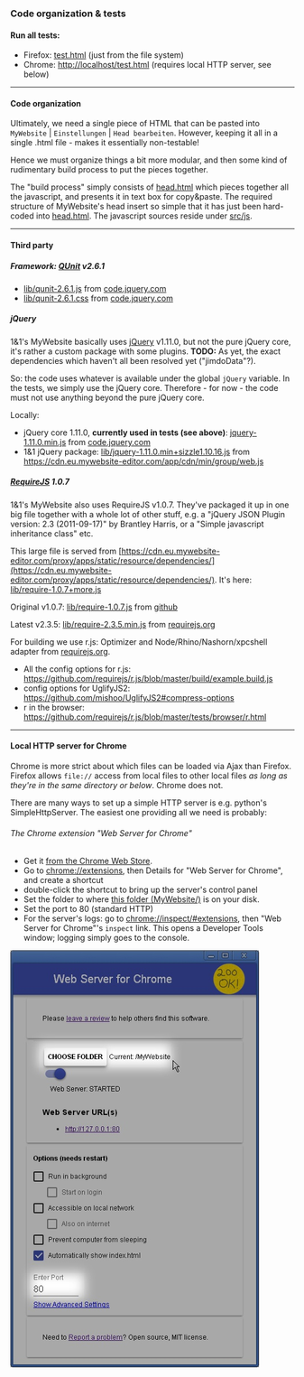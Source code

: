 ### Code organization & tests ###

#### Run all tests:
  * Firefox: [test.html](test.html) (just from the file system)
  * Chrome: [http://localhost/test.html](http://localhost/test.html) (requires local HTTP server, see below)

---
#### Code organization ####
Ultimately, we need a single piece of HTML that can be pasted into `MyWebsite` | `Einstellungen` | `Head bearbeiten`.
However, keeping it all in a single .html file - makes it essentially non-testable!

Hence we must organize things a bit more modular, and then some kind of rudimentary build process to put the pieces together.

The "build process" simply consists of [head.html](head.html) which pieces together all the javascript, and presents it in text box for copy&paste.
The required structure of MyWebsite's head insert so simple that it has just been hard-coded into [head.html](head.html).
The javascript sources reside under [src/js](src/js).

---

#### Third party ####

##### Framework: [QUnit](https://qunitjs.com) v2.6.1 #####
  * [lib/qunit-2.6.1.js](lib/qunit-2.6.1.js) from [code.jquery.com](https://code.jquery.com/qunit/qunit-2.6.1.js)
  * [lib/qunit-2.6.1.css](lib/qunit-2.6.1.css) from [code.jquery.com](https://code.jquery.com/qunit/qunit-2.6.1.css)

##### jQuery #####
1&1's MyWebsite basically uses [jQuery](https://jquery.com) v1.11.0, but not the pure jQuery core, it's rather a custom package with some plugins.
**TODO:** As yet, the exact dependencies which haven't all been resolved yet ("jimdoData"?). 

So: the code uses whatever is available under the global `jQuery` variable.
In the tests, we simply use the jQuery core.
Therefore - for now - the code must not use anything beyond the pure jQuery core.


Locally:

  * jQuery core 1.11.0, **currently used in tests (see above)**: [jquery-1.11.0.min.js](lib/jquery-1.11.0.min.js) from [code.jquery.com](https://code.jquery.com/jquery-1.11.0.min.js) 
  * 1&1 jQuery package: [lib/jquery-1.11.0.min+sizzle1.10.16.js]() from https://cdn.eu.mywebsite-editor.com/app/cdn/min/group/web.js

##### [RequireJS](https://requirejs.org) 1.0.7 #####

1&1's MyWebsite also uses RequireJS v1.0.7. They've packaged it up in one big file together with a whole lot of other stuff, e.g. a "jQuery JSON Plugin version: 2.3 (2011-09-17)" by Brantley Harris, or a "Simple javascript inheritance class" etc.

This large file is served from [https://cdn.eu.mywebsite-editor.com/proxy/apps/static/resource/dependencies/](https://cdn.eu.mywebsite-editor.com/proxy/apps/static/resource/dependencies/). It's here: [lib/require-1.0.7+more.js](lib/require-1.0.7+more.js)

Original v1.0.7: [lib/require-1.0.7.js](lib/require-1.0.7.js)
from [github](https://github.com/requirejs/requirejs/blob/1.0.7/require.js)

Latest v2.3.5: [lib/require-2.3.5.min.js](lib/require-2.3.5.min.js)
from [requirejs.org](https://requirejs.org/docs/download.html)

For building we use r.js: Optimizer and Node/Rhino/Nashorn/xpcshell adapter
from [requirejs.org](https://requirejs.org/docs/release/2.3.5/r.js).
  
  * All the config options for r.js: https://github.com/requirejs/r.js/blob/master/build/example.build.js
  * config options for UglifyJS2: https://github.com/mishoo/UglifyJS2#compress-options
  * r in the browser: https://github.com/requirejs/r.js/blob/master/tests/browser/r.html



---
#### Local HTTP server for Chrome ####
Chrome is more strict about which files can be loaded via Ajax than Firefox.
Firefox allows `file://` access from local files to other local files *as long as they're in the same directory or below*.
Chrome does not. 

There are many ways to set up a simple HTTP server is e.g. python's SimpleHttpServer.
The easiest one providing all we need is probably:

###### The Chrome extension "Web Server for Chrome" ######
* Get it [from the Chrome Web Store](https://chrome.google.com/webstore/detail/web-server-for-chrome/ofhbbkphhbklhfoeikjpcbhemlocgigb).
* Go to [chrome://extensions](chrome://extensions), then Details for "Web Server for Chrome", and create a shortcut
* double-click the shortcut to bring up the server's control panel
* Set the folder to where [this folder (MyWebsite/)](../MyWebsite) is on your disk.
* Set the port to 80 (standard HTTP)
* For the server's logs: go to [chrome://inspect/#extensions](chrome://inspect/#extensions), then "Web Server for Chrome"'s `inspect` link. This opens a Developer Tools window; logging simply goes to the console.

![Chrome extension "Web Server for Chrome"](../i/Web-Server-For-Chrome.jpg)
